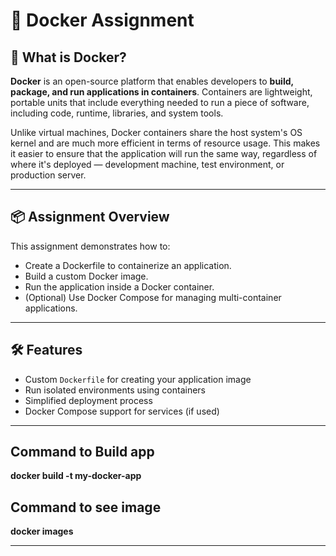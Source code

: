 # 🐳 Docker Assignment

## 📘 What is Docker?

**Docker** is an open-source platform that enables developers to **build, package, and run applications in containers**. Containers are lightweight, portable units that include everything needed to run a piece of software, including code, runtime, libraries, and system tools.

Unlike virtual machines, Docker containers share the host system's OS kernel and are much more efficient in terms of resource usage. This makes it easier to ensure that the application will run the same way, regardless of where it's deployed — development machine, test environment, or production server.

---

## 📦 Assignment Overview

This assignment demonstrates how to:

- Create a Dockerfile to containerize an application.
- Build a custom Docker image.
- Run the application inside a Docker container.
- (Optional) Use Docker Compose for managing multi-container applications.

---

## 🛠️ Features

- Custom `Dockerfile` for creating your application image
- Run isolated environments using containers
- Simplified deployment process
- Docker Compose support for services (if used)

---

## Command to Build app
**docker build -t my-docker-app**

## Command to see image
**docker images**

---
